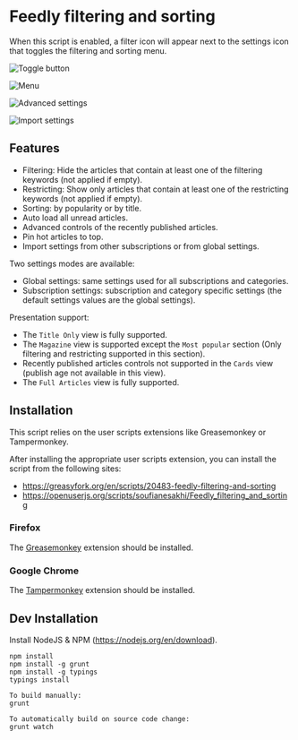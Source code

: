 # Feedly filtering and sorting

When this script is enabled, a filter icon will appear next to the settings icon that toggles the filtering and sorting menu.

![Toggle button](https://raw.githubusercontent.com/soufianesakhi/feedly-filtering-and-sorting/master/screenshots/toggle%20button.PNG)

![Menu](https://raw.githubusercontent.com/soufianesakhi/feedly-filtering-and-sorting/master/screenshots/menu.PNG)

![Advanced settings](https://raw.githubusercontent.com/soufianesakhi/feedly-filtering-and-sorting/master/screenshots/menu_advanced.PNG)

![Import settings](https://raw.githubusercontent.com/soufianesakhi/feedly-filtering-and-sorting/master/screenshots/menu_import.PNG)

## Features

- Filtering: Hide the articles that contain at least one of the filtering keywords (not applied if empty).
- Restricting: Show only articles that contain at least one of the restricting keywords (not applied if empty).
- Sorting: by popularity or by title.
- Auto load all unread articles.
- Advanced controls of the recently published articles.
- Pin hot articles to top.
- Import settings from other subscriptions or from global settings.

Two settings modes are available: 
- Global settings: same settings used for all subscriptions and categories.
- Subscription settings: subscription and category specific settings (the default settings values are the global settings).

Presentation support:
- The `Title Only` view is fully supported.
- The `Magazine` view is supported except the `Most popular` section (Only filtering and restricting supported in this section). 
- Recently published articles controls not supported in the `Cards` view (publish age not available in this view).
- The `Full Articles` view is fully supported.

## Installation

This script relies on the user scripts extensions like Greasemonkey or Tampermonkey.

After installing the appropriate user scripts extension, you can install the script from the following sites:
- https://greasyfork.org/en/scripts/20483-feedly-filtering-and-sorting
- https://openuserjs.org/scripts/soufianesakhi/Feedly_filtering_and_sorting

### Firefox

The [Greasemonkey](https://addons.mozilla.org/en-US/firefox/addon/greasemonkey/) extension should be installed.

###  Google Chrome

The [Tampermonkey](https://chrome.google.com/webstore/detail/tampermonkey/dhdgffkkebhmkfjojejmpbldmpobfkfo?hl=en) extension should be installed.

## Dev Installation
Install NodeJS & NPM (https://nodejs.org/en/download).

```
npm install
npm install -g grunt
npm install -g typings
typings install

To build manually:
grunt

To automatically build on source code change:
grunt watch
```